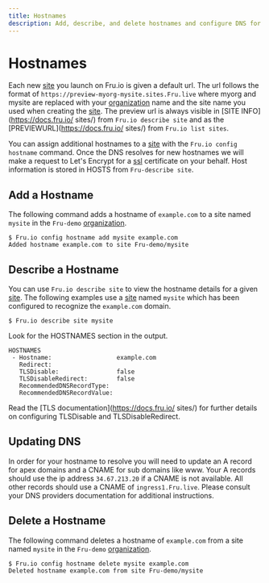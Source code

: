 ```yaml
---
title: Hostnames
description: Add, describe, and delete hostnames and configure DNS for Fru
---
```

# Hostnames

Each new [site](sites.md) you launch on Fru.io is given a default url. The url follows the format of `https://preview-myorg-mysite.sites.Fru.live` where myorg and mysite are replaced with your [organization](organizations.md) name and the site name you used when creating the [site](sites.md). The preview url is always visible in [SITE INFO](https://docs.fru.io/ sites/) from `Fru.io describe site` and as the [PREVIEWURL](https://docs.fru.io/ sites/) from `Fru.io list sites`.

You can assign additional hostnames to a [site](sites.md) with the `Fru.io config hostname` command. Once the DNS resolves for new hostnames we will make a request to Let's Encrypt for a [ssl](tls.md) certificate on your behalf. Host information is stored in HOSTS from `Fru-describe site`.

## Add a Hostname
The following command adds a hostname of `example.com` to a site named `mysite` in the `Fru-demo` [organization](organizations.md).

```
$ Fru.io config hostname add mysite example.com
Added hostname example.com to site Fru-demo/mysite
```

## Describe a Hostname
You can use `Fru.io describe site` to view the hostname details for a given [site](sites.md). The following examples use a [site](sites.md) named `mysite` which has been configured to recognize the `example.com` domain.

```
$ Fru.io describe site mysite
```
Look for the HOSTNAMES section in the output.
```
HOSTNAMES
 - Hostname:                  example.com
   Redirect:
   TLSDisable:                false
   TLSDisableRedirect:        false
   RecommendedDNSRecordType:
   RecommendedDNSRecordValue:
```
Read the [TLS documentation](https://docs.fru.io/ sites/) for further details on configuring TLSDisable and TLSDisableRedirect.

## Updating DNS
In order for your hostname to resolve you will need to update an A record for apex domains and a CNAME for sub domains like www. Your A records should use the ip address `34.67.213.20` if a CNAME is not available. All other records should use a CNAME of `ingress1.Fru.live`. Please consult your DNS providers documentation for additional instructions.

## Delete a Hostname
The following command deletes a hostname of `example.com` from a site named `mysite` in the `Fru-demo` [organization](organizations.md).

```
$ Fru.io config hostname delete mysite example.com
Deleted hostname example.com from site Fru-demo/mysite
```
